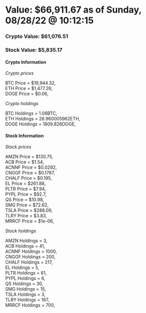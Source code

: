 # Value: $66,911.67 as of Sunday, 08/28/22 @ 10:12:15 

### Crypto Value: $61,076.51

### Stock Value: $5,835.17

#### Crypto Information 
*Crypto prices* 

BTC Price = $19,944.32,  
ETH Price = $1,477.26,  
DOGE Price = $0.06,  


*Crypto holdings* 

BTC Holdings = 1.06BTC,  
ETH Holdings = 26.960005962ETH,  
DOGE Holdings = 1809.826DOGE,  


#### Stock Information 

*Stock prices* 

AMZN Price = $130.75,  
ACB Price = $1.54,  
ACNNF Price = $0.0292,  
CNGGF Price = $0.1787,  
CHALF Price = $0.195,  
EL Price = $261.88,  
PLTR Price = $7.94,  
PYPL Price = $92.7,  
QS Price = $10.98,  
SMG Price = $72.62,  
TSLA Price = $288.09,  
TLRY Price = $3.83,  
MRRCF Price = $1e-06,  


*Stock holdings* 

AMZN Holdings = 3,  
ACB Holdings = 41,  
ACNNF Holdings = 1000,  
CNGGF Holdings = 200,  
CHALF Holdings = 217,  
EL Holdings = 5,  
PLTR Holdings = 61,  
PYPL Holdings = 6,  
QS Holdings = 30,  
SMG Holdings = 15,  
TSLA Holdings = 3,  
TLRY Holdings = 167,  
MRRCF Holdings = 700,  


